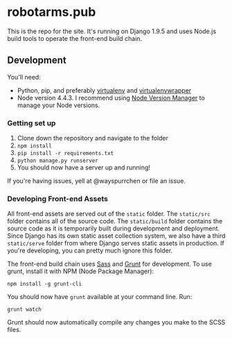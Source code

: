 # robotarms.pub

This is the repo for the site. It's running on Django 1.9.5 and uses Node.js
build tools to operate the front-end build chain.

## Development

You'll need:

- Python, pip, and preferably [virtualenv](https://www.dabapps.com/blog/introduction-to-pip-and-virtualenv-python/)
and [virtualenvwrapper](http://docs.python-guide.org/en/latest/dev/virtualenvs/)
- Node version 4.4.3. I recommend using [Node Version Manager](https://github.com/creationix/nvm) to manage
your Node versions.

### Getting set up

1. Clone down the repository and navigate to the folder
2. `npm install`
3. `pip install -r requirements.txt`
4. `python manage.py runserver`
5. You should now have a server up and running!

If you're having issues, yell at @wayspurrchen or file an issue.

### Developing Front-end Assets

All front-end assets are served out of the `static` folder. The `static/src`
folder contains all of the source code. The `static/build` folder contains the
source code as it is temporarily built during development and deployment. Since
Django has its own static asset collection system, we also have a third `static/serve`
folder from where Django serves static assets in production. If you're developing,
you can pretty much ignore this folder.

The front-end build chain uses [Sass](http://sass-lang.com/) and [Grunt](http://gruntjs.com/)
for development. To use grunt, install it with NPM (Node Package Manager):

```
npm install -g grunt-cli
```

You should now have `grunt` available at your command line. Run:

```
grunt watch
```

Grunt should now automatically compile any changes you make to the SCSS files.